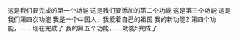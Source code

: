 这是我们要完成的第一个功能
这是我们要添加的第二个功能
这是第三个功能
这是我们第四次功能
我是一个中国人，我爱着自己的祖国
我的新功能2
第四个功能，...... 现在完成了
我的第五个功能，....功能5完成了